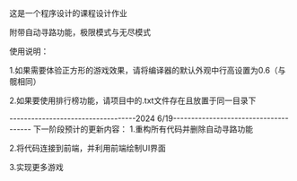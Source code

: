 这是一个程序设计的课程设计作业

附带自动寻路功能，极限模式与无尽模式

使用说明：

1.如果需要体验正方形的游戏效果，请将编译器的默认外观中行高设置为0.6（与髋相同）

2.如果要使用排行榜功能，请项目中的.txt文件存在且放置于同一目录下

-----------------------------------2024 6/19--------------------------------------
下一阶段预计的更新内容：
1.重构所有代码并删除自动寻路功能

2.将代码连接到前端，并利用前端绘制UI界面

3.实现更多游戏
